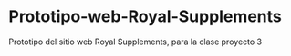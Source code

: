 # Prototipo-web-Royal-Supplements
Prototipo del sitio web Royal Supplements, para la clase proyecto 3
